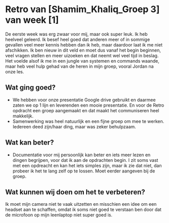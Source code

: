 # Retro van [Shamim_Khaliq_Groep 3] van week [1]

De eerste week was erg zwaar voor mij, maar ook super leuk. Ik heb heelveel geleerd. Ik besef heel goed dat anderen meer of in sommige gevallen veel meer kennis hebben dan ik heb, maar daardoor laat ik me niet afschikken. Ik ben nieuw in dit veld en moet dus vanaf het begin beginnen, veel vragen stellen en meer uizoeken en dat neemt wel veel tijd in beslag. Het voelde alsof ik me in een jungle van systemen en commands waande, maar heb veel hulp gehad van de heren in mijn groep, vooral Jordan na onze les.

## Wat ging goed?
 - We hebben voor onze presentatie Google drive gebruikt en daarmee zaten we op 1 lijn en leverenden een mooie presentatie. En voor de Retro opdracht een groep aangemaakt en dat maakt het communiseren heel makkelijk.
 - Samenwerking was heel natuurlijk en een fijne groep om mee te werken. Iedereen deed zijn/haar ding, maar was zeker behulpzaam.

## Wat kan beter?
 - Documentatie voor mij persoonlijk kan beter en iets meer lezen en dingen begrijpen, voor dat ik aan de opdrachten begin. I zit soms vast met een opdreacht en kan het iets simples zijn, maar ik zie dat niet, dan probeer ik het te lang zelf op te lossen. Moet eerder aangeven bij de groep.   

## Wat kunnen wij doen om het te verbeteren?
Ik moet mijn camera niet te vaak uitzetten en misschien een idee om een headset aan te schaffen, omdat ik soms niet goed te verstaan ben door dat de microfoon op mijn leenlaptop niet super goed is.
 
